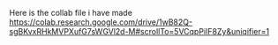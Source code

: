 Here is the collab file i have made 
https://colab.research.google.com/drive/1wB82Q-sgBKvxRHkMVPXufG7sWGVl2d-M#scrollTo=5VCqpPiIF8Zy&uniqifier=1
